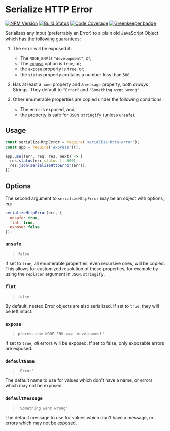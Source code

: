# Serialize HTTP Error

[![NPM Version](https://badge.fury.io/js/serialize-http-error.svg)](https://www.npmjs.com/package/serialize-http-error)
[![Build Status](https://travis-ci.org/Avaq/serialize-http-error.svg?branch=master)](https://travis-ci.org/Avaq/serialize-http-error)
[![Code Coverage](https://codecov.io/gh/Avaq/serialize-http-error/branch/master/graph/badge.svg)](https://codecov.io/gh/Avaq/serialize-http-error) [![Greenkeeper badge](https://badges.greenkeeper.io/Avaq/serialize-http-error.svg)](https://greenkeeper.io/)

Serializes any input (preferrably an Error) to a plain old JavaScript Object
which has the following guarantees:

1. The error will be exposed if:

    - The `NODE_ENV` is `"development"`, or;
    - The [`expose`](#expose) option is `true`, or;
    - the `expose` property is `true`, or;
    - the `status` property contains a number less than `500`.

2. Has at least a `name` property and a `message` property, both *always* Strings.
   They default to `"Error"` and `"Something went wrong"`

3. Other enumerable properties are copied under the following conditions:

    - The error is exposed, and;
    - the property is safe for `JSON.stringify` (unless [`unsafe`](#unsafe)).

## Usage

```js
const serializeHttpError = require('serialize-http-error');
const app = require('express')();

app.use((err, req, res, next) => {
  res.status(err.status || 500);
  res.json(serializeHttpError(err));
});
```

## Options

The second argument to `serializeHttpError` may be an object with options, eg:

```js
serializeHttpError(err, {
  unsafe: true,
  flat: true,
  expose: false
});
```

### `unsafe`

> `false`

If set to `true`, all enumerable properties, even recursive ones, will be
copied. This allows for customized resolution of these properties, for example
by using the `replacer` argument in `JSON.stringify`.

### `flat`

> `false`

By default, nested Error objects are also serialized. If set to `true`, they
will be left intact.

### `expose`

> `process.env.NODE_ENV === 'development'`

If set to `true`, *all* errors will be exposed. If set to false, only exposable
errors are exposed.

### `defaultName`

> `'Error'`

The default name to use for values which don't have a name, or errors which
may not be exposed.

### `defaultMessage`

> `'Something went wrong'`

The default message to use for values which don't have a message, or errors
which may not be exposed.
